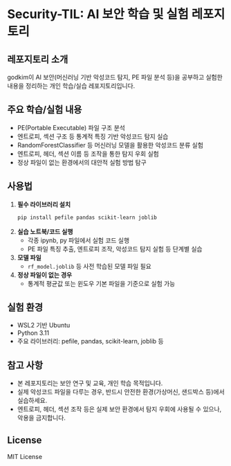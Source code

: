 # Security-TIL: AI 보안 학습 및 실험 레포지토리

## 레포지토리 소개

godkim이 AI 보안(머신러닝 기반 악성코드 탐지, PE 파일 분석 등)을 공부하고 실험한 내용을 정리하는 개인 학습/실습 레포지토리입니다.

## 주요 학습/실험 내용

- PE(Portable Executable) 파일 구조 분석
- 엔트로피, 섹션 구조 등 통계적 특징 기반 악성코드 탐지 실습
- RandomForestClassifier 등 머신러닝 모델을 활용한 악성코드 분류 실험
- 엔트로피, 헤더, 섹션 이름 등 조작을 통한 탐지 우회 실험
- 정상 파일이 없는 환경에서의 대안적 실험 방법 탐구

## 사용법

1. **필수 라이브러리 설치**
   ```bash
   pip install pefile pandas scikit-learn joblib
   ```
2. **실습 노트북/코드 실행**
   - 각종 ipynb, py 파일에서 실험 코드 실행
   - PE 파일 특징 추출, 엔트로피 조작, 악성코드 탐지 실험 등 단계별 실습
3. **모델 파일**
   - `rf_model.joblib` 등 사전 학습된 모델 파일 필요
4. **정상 파일이 없는 경우**
   - 통계적 평균값 또는 윈도우 기본 파일을 기준으로 실험 가능

## 실험 환경
- WSL2 기반 Ubuntu
- Python 3.11
- 주요 라이브러리: pefile, pandas, scikit-learn, joblib 등

## 참고 사항
- 본 레포지토리는 보안 연구 및 교육, 개인 학습 목적입니다.
- 실제 악성코드 파일을 다루는 경우, 반드시 안전한 환경(가상머신, 샌드박스 등)에서 실습하세요.
- 엔트로피, 헤더, 섹션 조작 등은 실제 보안 환경에서 탐지 우회에 사용될 수 있으나, 악용을 금지합니다.

## License
MIT License 